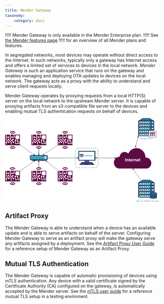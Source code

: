 ```yaml
---
title: Mender Gateway
taxonomy:
    category: docs
---
```


!!!!! Mender Gateway is only available in the Mender Enterprise plan.
!!!!! See [the Mender features page](https://mender.io/plans/features?target=_blank)
!!!!! for an overview of all Mender plans and features.

In segregated networks, most devices may operate without direct access to the
Internet. In such networks, typically only a gateway has Internet access and
offers a limited set of services to devices in the local network. _Mender
Gateway_ is such an application service that runs on the gateway and enables
managing and deploying OTA updates to devices on the local network. The gateway
acts as a proxy with the ability to understand and serve client requests
locally.

Mender Gateway operates by proxying requests from a local HTTP(S) server on the
local network to the upstream Mender server. It is capable of proxying artifacts
from an s3-compatible file server to the devices and enabling mutual TLS
authentication requests on behalf of devices.

![Mender gateway](mender-gateway-schema.png)

## Artifact Proxy
The Mender Gateway is able to understand when a device has an available update
and is able to serve artifacts on behalf of the server. Configuring Mender
Gateway to serve as an artifact proxy will make the gateway serve any artifacts
assigned by a deployment. See the [Artifact Proxy User Guide]()<!--FIXME/MEN-5302-->
for a reference setup of Mender Gateway as an Artifact Proxy.

## Mutual TLS Authentication
The Mender Gateway is capable of automatic provisioning of devices using *mTLS*
authentication. Any device with a valid certificate signed by the Certificate
Authority (CA) configured on the gateway, is automatically accepted by the
Mender server. See the [mTLS user guide]()<!--FIXME/MEN-5302--> for a reference mutual
TLS setup in a testing enviroment.
